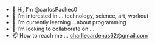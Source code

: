 - 👋 Hi, I’m @carlosPachec0
- 👀 I’m interested in ... technology, science, art, workout
- 🌱 I’m currently learning ...about programming
- 💞️ I’m looking to collaborate on ...
- 📫 How to reach me ... charliecardenas62@gmail.com

<!---
carlosPachec0/carlosPachec0 is a ✨ special ✨ repository because its `README.md` (this file) appears on your GitHub profile.
You can click the Preview link to take a look at your changes.
--->
